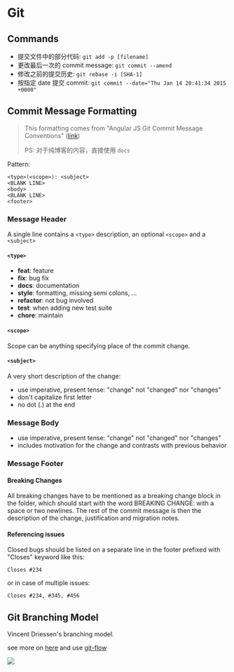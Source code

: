 Git
=====


## Commands

- 提交文件中的部分代码: `git add -p [filename]`
- 更改最后一次的 commit message: `git commit --amend`
- 修改之前的提交历史: `git rebase -i [SHA-1]`
- 按指定 date 提交 commit: `git commit --date="Thu Jan 14 20:41:34 2015 +0800"`

## Commit Message Formatting

> This formatting comes from "Angular JS Git Commit Message Conventions" 
> ([link](https://docs.google.com/document/d/1QrDFcIiPjSLDn3EL15IJygNPiHORgU1_OOAqWjiDU5Y/edit#))
>
> PS: 对于纯博客的内容，直接使用 `docs`

Pattern:

```
<type>(<scope>): <subject>
<BLANK LINE>
<body>
<BLANK LINE>
<footer>
```

### Message Header

A single line contains a `<type>` description, an optional `<scope>` and a `<subject>`

#### `<type>`

- **feat**: feature
- **fix**: bug fix
- **docs**: documentation
- **style**: formatting, missing semi colons, ...
- **refactor**: not bug involved
- **test**: when adding new test suite
- **chore**: maintain

#### `<scope>`

Scope can be anything specifying place of the commit change.

#### `<subject>`

A very short description of the change:

- use imperative, present tense: "change" not "changed" nor "changes"
- don't capitalize first letter
- no dot (.) at the end

### Message Body

- use imperative, present tense: "change" not "changed" nor "changes"
- includes motivation for the change and contrasts with previous behavior

### Message Footer

#### Breaking Changes

All breaking changes have to be mentioned as a breaking change block in the folder,
which should start with the word BREAKING CHANGE: with a space or two newlines. The rest
of the commit message is then the description of the change, justification and migration
notes.

#### Referencing issues

Closed bugs should be listed on a separate line in the footer prefixed with "Closes" keyword like this:

```
Closes #234
```

or in case of multiple issues:

```
Closes #234, #345, #456
```


## Git Branching Model

Vincent Driessen's branching model.

see more on [here](http://nvie.com/posts/a-successful-git-branching-model/) and use [git-flow](https://github.com/nvie/gitflow)


![](http://nvie.com/img/git-model@2x.png)




